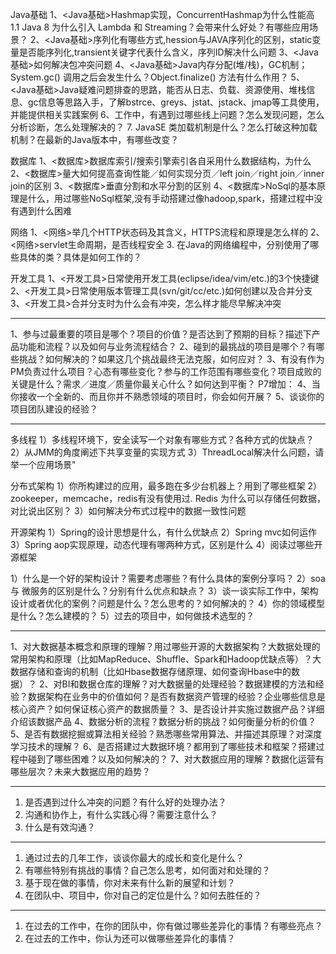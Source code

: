 Java基础
1、<Java基础>Hashmap实现，ConcurrentHashmap为什么性能高
1.1 Java 8 为什么引入 Lambda 和 Streaming？会带来什么好处？有哪些应用场景？
2、<Java基础>序列化有哪些方式,hession与JAVA序列化的区别，static变量是否能序列化,transient关键字代表什么含义，序列ID解决什么问题
3、<Java基础>如何解决包冲突问题
4、<Java基础>Java内存分配(堆/栈)，GC机制；System.gc() 调用之后会发生什么？Object.finalize() 方法有什么作用？
5、<Java基础>Java疑难问题排查的思路，能否从日志、负载、资源使用、堆栈信息、gc信息等思路入手，了解bstrce、greys、jstat、jstack、jmap等工具使用，并能提供相关实践案例
6、工作中，有遇到过哪些线上问题？怎么发现问题，怎么分析诊断，怎么处理解决的？
7. JavaSE 类加载机制是什么？怎么打破这种加载机制？在最新的Java版本中，有哪些改变？

数据库
1、<数据库>数据库索引/搜索引擎索引各自采用什么数据结构，为什么
2、<数据库>量大如何提高查询性能／如何实现分页／left join／right join／inner join的区别
3、<数据库>垂直分割和水平分割的区别
4、<数据库>NoSql的基本原理是什么，用过哪些NoSql框架,没有手动搭建过像hadoop,spark，搭建过程中没有遇到什么困难

网络
1、<网络>举几个HTTP状态码及其含义，HTTPS流程和原理是怎么样的
2、<网络>servlet生命周期，是否线程安全
3. 在Java的网络编程中，分别使用了哪些具体的类？具体是如何工作的？

开发工具
1、<开发工具>日常使用开发工具(eclipse/idea/vim/etc.)的3个快捷键
2、<开发工具>日常使用版本管理工具(svn/git/cc/etc.)如何创建以及合并分支
3、<开发工具>合并分支时为什么会有冲突，怎么样才能尽早解决冲突


-----


1、参与过最重要的项目是哪个？项目的价值？是否达到了预期的目标？描述下产品功能和流程？以及如何与业务流程结合？
2、碰到的最挑战的项目是哪个？有哪些挑战？如何解决的？如果这几个挑战最终无法克服，如何应对？
3、有没有作为PM负责过什么项目？心态有哪些变化？参与的工作范围有哪些变化？项目成败的关键是什么？需求／进度／质量你最关心什么？如何达到平衡？
P7增加：
4、当你接收一个全新的、而且你并不熟悉领域的项目时，你会如何开展？
5、谈谈你的项目团队建设的经验？ 


-----------

多线程
1）多线程环境下，安全读写一个对象有哪些方式？各种方式的优缺点？
2）从JMM的角度阐述下共享变量的实现方式
3）ThreadLocal解决什么问题，请举一个应用场景"

分布式架构
1）你所构建过的应用，最多跑在多少台机器上？用到了哪些框架
2）zookeeper，memcache，redis有没有使用过. Redis 为什么可以存储任何数据，对比说出区别？
3）如何解决分布式过程中的数据一致性问题

开源架构
1）Spring的设计思想是什么，有什么优缺点
2）Spring mvc如何运作
3）Spring aop实现原理，动态代理有哪两种方式，区别是什么
4）阅读过哪些开源框架

1）什么是一个好的架构设计？需要考虑哪些？有什么具体的案例分享吗？
2）soa 与 微服务的区别是什么？分别有什么优点和缺点？
3）谈一谈实际工作中，架构设计或者优化的案例？问题是什么？怎么思考的？如何解决的？
4）你的领域模型是什么？怎么建模的？
5）过去的项目中，如何做技术选型的？

----------

1、对大数据基本概念和原理的理解？用过哪些开源的大数据架构？大数据处理的常用架构和原理（比如MapReduce、Shuffle、Spark和Hadoop优缺点等）？大数据存储和查询的机制（比如Hbase数据存储原理、如何查询Hbase中的数据）？
2、对BI和数据仓库的理解？对大数据量的处理经验？数据建模的方法和经验？数据架构在业务中的价值如何？是否有数据资产管理的经验？企业哪些信息是核心资产？如何保证核心资产的数据质量？
3、是否设计并实施过数据产品？详细介绍该数据产品
4、数据分析的流程？数据分析的挑战？如何衡量分析的价值？
5、是否有数据挖掘或算法相关经验？熟悉哪些常用算法、并描述其原理？对深度学习技术的理解？
6、是否搭建过大数据环境？都用到了哪些技术和框架？搭建过程中碰到了哪些困难？以及如何解决的？
7、对大数据应用的理解？数据化运营有哪些层次？未来大数据应用的趋势？ 


----------------

1. 是否遇到过什么冲突的问题？有什么好的处理办法？
2. 沟通和协作上，有什么实践心得？需要注意什么？
3. 什么是有效沟通？

---------

1. 通过过去的几年工作，谈谈你最大的成长和变化是什么？
2. 有哪些特别有挑战的事情？自己怎么思考，如何面对和处理的？
3. 基于现在做的事情，你对未来有什么新的展望和计划？
4. 在团队中、项目中，你对自己的定位是什么？如何去胜任的？

--------

1. 在过去的工作中，在你的团队中，你有做过哪些差异化的事情？有哪些亮点？
2. 在过去的工作中，你认为还可以做哪些差异化的事情？



